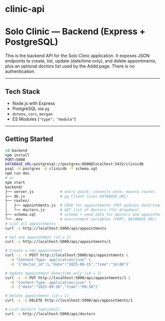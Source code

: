 # clinic-api
# Solo Clinic — Backend (Express + PostgreSQL)

This is the backend API for the Solo Clinic application. It exposes JSON endpoints to create, list, update (date/time only), and delete appointments, plus an optional doctors list used by the Addd page. There is no authentication.

---

## Tech Stack

- Node.js with Express
- PostgreSQL via `pg`
- `dotenv`, `cors`, `morgan`
- ES Modules (`"type": "module"`)

---

## Getting Started

```bash
cd backend
npm install
PORT=5000
DATABASE_URL=postgresql://postgres:0000@localhost:5432/clinicdb
psql -U postgres -d clinicdb -f schema.sql
npm run dev
# or
npm start
backend/
├── server.js            # entry point; connects once; mounts routes
├── db.js                # pg Client (uses DATABASE_URL)
├── routes/
│   ├── appointments.js  # CRUD for appointments (PUT updates date/time only)
│   └── doctors.js       # GET list of doctors (for dropdown)
├── schema.sql           # schema + seed data for doctors and appointments
└── .env                 # environment variables (PORT, DATABASE_URL)
# List all appointments
curl -i http://localhost:5000/api/appointments

# Get one appointment (id = 1)
curl -i http://localhost:5000/api/appointments/1

# Create a new appointment
curl -i -X POST http://localhost:5000/api/appointments \
  -H "Content-Type: application/json" \
  -d '{"doctor_id":1,"date":"2025-09-15","time":"14:00"}'

# Update appointment date/time only (id = 1)
curl -i -X PUT http://localhost:5000/api/appointments/1 \
  -H "Content-Type: application/json" \
  -d '{"date":"2025-09-16","time":"09:30"}'

# Delete appointment (id = 1)
curl -i -X DELETE http://localhost:5000/api/appointments/1

# List doctors (optional)
curl -i http://localhost:5000/api/doctors
